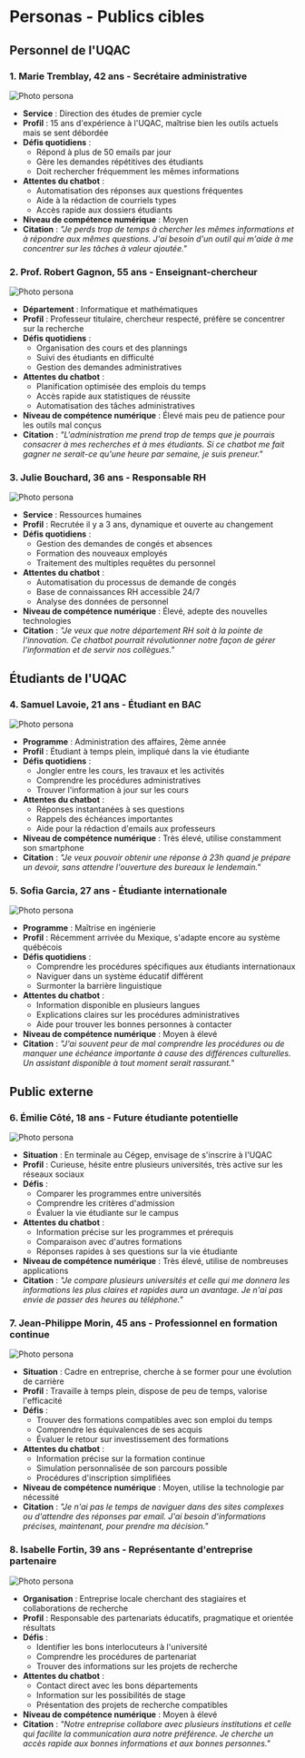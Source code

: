  
# Personas - Publics cibles

## Personnel de l'UQAC

### 1. Marie Tremblay, 42 ans - Secrétaire administrative
![Photo persona](https://via.placeholder.com/150)
- **Service** : Direction des études de premier cycle
- **Profil** : 15 ans d'expérience à l'UQAC, maîtrise bien les outils actuels mais se sent débordée
- **Défis quotidiens** : 
  - Répond à plus de 50 emails par jour
  - Gère les demandes répétitives des étudiants
  - Doit rechercher fréquemment les mêmes informations
- **Attentes du chatbot** : 
  - Automatisation des réponses aux questions fréquentes
  - Aide à la rédaction de courriels types
  - Accès rapide aux dossiers étudiants
- **Niveau de compétence numérique** : Moyen
- **Citation** : *"Je perds trop de temps à chercher les mêmes informations et à répondre aux mêmes questions. J'ai besoin d'un outil qui m'aide à me concentrer sur les tâches à valeur ajoutée."*

### 2. Prof. Robert Gagnon, 55 ans - Enseignant-chercheur
![Photo persona](https://via.placeholder.com/150)
- **Département** : Informatique et mathématiques
- **Profil** : Professeur titulaire, chercheur respecté, préfère se concentrer sur la recherche
- **Défis quotidiens** : 
  - Organisation des cours et des plannings
  - Suivi des étudiants en difficulté
  - Gestion des demandes administratives
- **Attentes du chatbot** : 
  - Planification optimisée des emplois du temps
  - Accès rapide aux statistiques de réussite
  - Automatisation des tâches administratives
- **Niveau de compétence numérique** : Élevé mais peu de patience pour les outils mal conçus
- **Citation** : *"L'administration me prend trop de temps que je pourrais consacrer à mes recherches et à mes étudiants. Si ce chatbot me fait gagner ne serait-ce qu'une heure par semaine, je suis preneur."*

### 3. Julie Bouchard, 36 ans - Responsable RH
![Photo persona](https://via.placeholder.com/150)
- **Service** : Ressources humaines
- **Profil** : Recrutée il y a 3 ans, dynamique et ouverte au changement
- **Défis quotidiens** : 
  - Gestion des demandes de congés et absences
  - Formation des nouveaux employés
  - Traitement des multiples requêtes du personnel
- **Attentes du chatbot** : 
  - Automatisation du processus de demande de congés
  - Base de connaissances RH accessible 24/7
  - Analyse des données de personnel
- **Niveau de compétence numérique** : Élevé, adepte des nouvelles technologies
- **Citation** : *"Je veux que notre département RH soit à la pointe de l'innovation. Ce chatbot pourrait révolutionner notre façon de gérer l'information et de servir nos collègues."*

## Étudiants de l'UQAC

### 4. Samuel Lavoie, 21 ans - Étudiant en BAC
![Photo persona](https://via.placeholder.com/150)
- **Programme** : Administration des affaires, 2ème année
- **Profil** : Étudiant à temps plein, impliqué dans la vie étudiante
- **Défis quotidiens** : 
  - Jongler entre les cours, les travaux et les activités
  - Comprendre les procédures administratives
  - Trouver l'information à jour sur les cours
- **Attentes du chatbot** : 
  - Réponses instantanées à ses questions
  - Rappels des échéances importantes
  - Aide pour la rédaction d'emails aux professeurs
- **Niveau de compétence numérique** : Très élevé, utilise constamment son smartphone
- **Citation** : *"Je veux pouvoir obtenir une réponse à 23h quand je prépare un devoir, sans attendre l'ouverture des bureaux le lendemain."*

### 5. Sofia Garcia, 27 ans - Étudiante internationale
![Photo persona](https://via.placeholder.com/150)
- **Programme** : Maîtrise en ingénierie
- **Profil** : Récemment arrivée du Mexique, s'adapte encore au système québécois
- **Défis quotidiens** : 
  - Comprendre les procédures spécifiques aux étudiants internationaux
  - Naviguer dans un système éducatif différent
  - Surmonter la barrière linguistique
- **Attentes du chatbot** : 
  - Information disponible en plusieurs langues
  - Explications claires sur les procédures administratives
  - Aide pour trouver les bonnes personnes à contacter
- **Niveau de compétence numérique** : Moyen à élevé
- **Citation** : *"J'ai souvent peur de mal comprendre les procédures ou de manquer une échéance importante à cause des différences culturelles. Un assistant disponible à tout moment serait rassurant."*

## Public externe

### 6. Émilie Côté, 18 ans - Future étudiante potentielle
![Photo persona](https://via.placeholder.com/150)
- **Situation** : En terminale au Cégep, envisage de s'inscrire à l'UQAC
- **Profil** : Curieuse, hésite entre plusieurs universités, très active sur les réseaux sociaux
- **Défis** : 
  - Comparer les programmes entre universités
  - Comprendre les critères d'admission
  - Évaluer la vie étudiante sur le campus
- **Attentes du chatbot** : 
  - Information précise sur les programmes et prérequis
  - Comparaison avec d'autres formations
  - Réponses rapides à ses questions sur la vie étudiante
- **Niveau de compétence numérique** : Très élevé, utilise de nombreuses applications
- **Citation** : *"Je compare plusieurs universités et celle qui me donnera les informations les plus claires et rapides aura un avantage. Je n'ai pas envie de passer des heures au téléphone."*

### 7. Jean-Philippe Morin, 45 ans - Professionnel en formation continue
![Photo persona](https://via.placeholder.com/150)
- **Situation** : Cadre en entreprise, cherche à se former pour une évolution de carrière
- **Profil** : Travaille à temps plein, dispose de peu de temps, valorise l'efficacité
- **Défis** : 
  - Trouver des formations compatibles avec son emploi du temps
  - Comprendre les équivalences de ses acquis
  - Évaluer le retour sur investissement des formations
- **Attentes du chatbot** : 
  - Information précise sur la formation continue
  - Simulation personnalisée de son parcours possible
  - Procédures d'inscription simplifiées
- **Niveau de compétence numérique** : Moyen, utilise la technologie par nécessité
- **Citation** : *"Je n'ai pas le temps de naviguer dans des sites complexes ou d'attendre des réponses par email. J'ai besoin d'informations précises, maintenant, pour prendre ma décision."*

### 8. Isabelle Fortin, 39 ans - Représentante d'entreprise partenaire
![Photo persona](https://via.placeholder.com/150)
- **Organisation** : Entreprise locale cherchant des stagiaires et collaborations de recherche
- **Profil** : Responsable des partenariats éducatifs, pragmatique et orientée résultats
- **Défis** : 
  - Identifier les bons interlocuteurs à l'université
  - Comprendre les procédures de partenariat
  - Trouver des informations sur les projets de recherche
- **Attentes du chatbot** : 
  - Contact direct avec les bons départements
  - Information sur les possibilités de stage
  - Présentation des projets de recherche compatibles
- **Niveau de compétence numérique** : Moyen à élevé
- **Citation** : *"Notre entreprise collabore avec plusieurs institutions et celle qui facilite la communication aura notre préférence. Je cherche un accès rapide aux bonnes informations et aux bonnes personnes."*